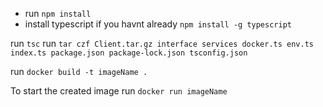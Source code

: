 - run `npm install`
- install typescript if you havnt already `npm install -g typescript`

run `tsc`
run `tar czf Client.tar.gz interface services docker.ts env.ts index.ts package.json package-lock.json tsconfig.json`

run `docker build -t imageName .`

To start the created image run `docker run imageName`
